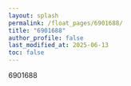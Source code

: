 ```yaml
---
layout: splash
permalink: /float_pages/6901688/
title: "6901688"
author_profile: false
last_modified_at: 2025-06-13
toc: false
---
```

 
6901688
